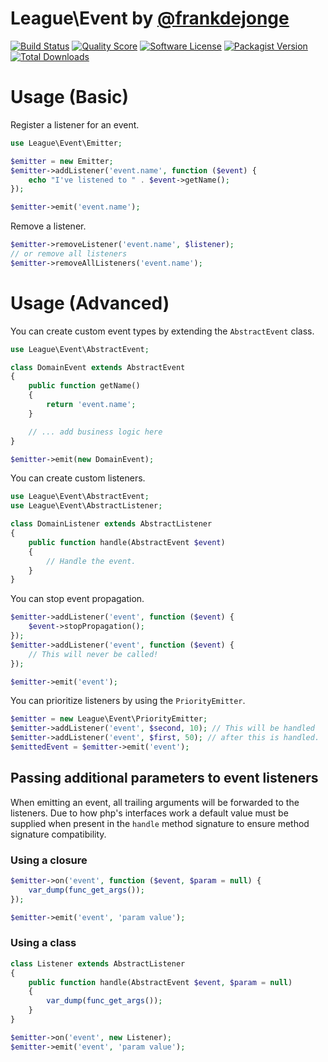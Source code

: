 # League\Event by [@frankdejonge](http://twitter.com/frankdejonge)

[![Build Status](https://img.shields.io/travis/thephpleague/event/master.svg?style=flat-square)](https://travis-ci.org/thephpleague/event)
[![Quality Score](https://img.shields.io/scrutinizer/g/thephpleague/event.svg?style=flat-square)](https://scrutinizer-ci.com/g/thephpleague/event)
[![Software License](https://img.shields.io/badge/license-MIT-brightgreen.svg?style=flat-square)](LICENSE.md)
[![Packagist Version](https://img.shields.io/packagist/v/league/event.svg?style=flat-square)](https://packagist.org/packages/league/event)
[![Total Downloads](https://img.shields.io/packagist/dt/league/event.svg?style=flat-square)](https://packagist.org/packages/league/event)
<!-- [![Coverage Status](https://img.shields.io/scrutinizer/coverage/g/thephpleague/event.svg?style=flat-square)](https://scrutinizer-ci.com/g/thephpleague/event/code-structure) -->
# Usage (Basic)

Register a listener for an event.

```php
use League\Event\Emitter;

$emitter = new Emitter;
$emitter->addListener('event.name', function ($event) {
    echo "I've listened to " . $event->getName();
});

$emitter->emit('event.name');
```

Remove a listener.

```php
$emitter->removeListener('event.name', $listener);
// or remove all listeners
$emitter->removeAllListeners('event.name');
```

# Usage (Advanced)

You can create custom event types by extending the `AbstractEvent` class.

```php
use League\Event\AbstractEvent;

class DomainEvent extends AbstractEvent
{
    public function getName()
    {
        return 'event.name';
    }

    // ... add business logic here
}

$emitter->emit(new DomainEvent);
```

You can create custom listeners.

```php
use League\Event\AbstractEvent;
use League\Event\AbstractListener;

class DomainListener extends AbstractListener
{
    public function handle(AbstractEvent $event)
    {
        // Handle the event.
    }
}
```

You can stop event propagation.

```php
$emitter->addListener('event', function ($event) {
    $event->stopPropagation();
});
$emitter->addListener('event', function ($event) {
    // This will never be called!
});

$emitter->emit('event');
```


You can prioritize listeners by using the `PriorityEmitter`.

```php
$emitter = new League\Event\PriorityEmitter;
$emitter->addListener('event', $second, 10); // This will be handled
$emitter->addListener('event', $first, 50); // after this is handled.
$emittedEvent = $emitter->emit('event');
```

## Passing additional parameters to event listeners

When emitting an event, all trailing arguments will be forwarded to the listeners. Due to how php's interfaces work a default value must be supplied when present in the `handle` method signature to ensure method signature compatibility.

### Using a closure

```php
$emitter->on('event', function ($event, $param = null) {
	var_dump(func_get_args());
});

$emitter->emit('event', 'param value');
```

### Using a class

```php
class Listener extends AbstractListener
{
	public function handle(AbstractEvent $event, $param = null)
	{
		var_dump(func_get_args());
	}
}

$emitter->on('event', new Listener);
$emitter->emit('event', 'param value');
```
